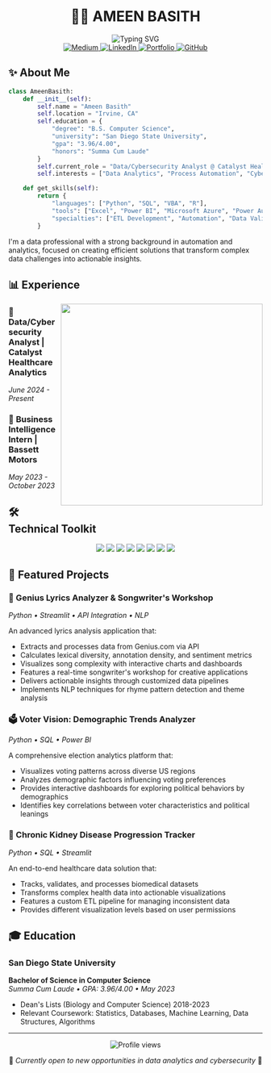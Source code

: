 # <div align="center">👨‍💻 AMEEN BASITH</div>

<div align="center">
  <img src="https://readme-typing-svg.herokuapp.com?font=Fira+Code&size=22&duration=3000&pause=1000&color=0969DA&center=true&vCenter=true&width=435&lines=Data+%26+Cybersecurity+Analyst;Automation+Specialist;Business+Intelligence+Analyst;Python+%26+SQL+Enthusiast" alt="Typing SVG" />
</div>

<div align="center">
  <a href="https://medium.com/@ameenbasith2000">
    <img src="https://img.shields.io/badge/Medium-12100E?style=for-the-badge&logo=medium&logoColor=white" alt="Medium" />
  </a>
  <a href="https://linkedin.com/in/ameen-basith-hello">
    <img src="https://img.shields.io/badge/LinkedIn-0077B5?style=for-the-badge&logo=linkedin&logoColor=white" alt="LinkedIn" />
  </a>
  <a href="https://ameen.blog">
    <img src="https://img.shields.io/badge/Portfolio-0A0A0A?style=for-the-badge&logo=safari&logoColor=white" alt="Portfolio" />
  </a>
  <a href="https://github.com/ameenbasith?tab=repositories">
    <img src="https://img.shields.io/badge/Projects-181717?style=for-the-badge&logo=github&logoColor=white" alt="GitHub" />
  </a>
</div>

## ✨ About Me

```python
class AmeenBasith:
    def __init__(self):
        self.name = "Ameen Basith"
        self.location = "Irvine, CA"
        self.education = {
            "degree": "B.S. Computer Science",
            "university": "San Diego State University",
            "gpa": "3.96/4.00",
            "honors": "Summa Cum Laude"
        }
        self.current_role = "Data/Cybersecurity Analyst @ Catalyst Healthcare Analytics"
        self.interests = ["Data Analytics", "Process Automation", "Cybersecurity", "ETL Pipelines"]

    def get_skills(self):
        return {
            "languages": ["Python", "SQL", "VBA", "R"],
            "tools": ["Excel", "Power BI", "Microsoft Azure", "Power Automate", "Azure Active Directory"],
            "specialties": ["ETL Development", "Automation", "Data Validation", "API Integration"]
        }
```

I'm a data professional with a strong background in automation and analytics, focused on creating efficient solutions that transform complex data challenges into actionable insights.

## 📊 Experience

<img align="right" width="400" src="https://github-readme-stats.vercel.app/api/top-langs/?username=ameenbasith&layout=compact&theme=tokyonight" />

### 🏥 **Data/Cybersecurity Analyst** | Catalyst Healthcare Analytics 
*June 2024 - Present*

### 🚗 **Business Intelligence Intern** | Bassett Motors
*May 2023 - October 2023*

## 🛠️ Technical Toolkit

<div align="center">
  <img src="https://img.shields.io/badge/Python-3776AB?style=for-the-badge&logo=python&logoColor=white" />
  <img src="https://img.shields.io/badge/SQL-4479A1?style=for-the-badge&logo=mysql&logoColor=white" />
  <img src="https://img.shields.io/badge/VBA-217346?style=for-the-badge&logo=microsoft-excel&logoColor=white" />
  <img src="https://img.shields.io/badge/R-276DC3?style=for-the-badge&logo=r&logoColor=white" />
  <img src="https://img.shields.io/badge/Excel-217346?style=for-the-badge&logo=microsoft-excel&logoColor=white" />
  <img src="https://img.shields.io/badge/Power_BI-F2C811?style=for-the-badge&logo=power-bi&logoColor=black" />
  <img src="https://img.shields.io/badge/Azure-0089D6?style=for-the-badge&logo=microsoft-azure&logoColor=white" />
  <img src="https://img.shields.io/badge/Power_Automate-0066FF?style=for-the-badge&logo=power-automate&logoColor=white" />
</div>

## 🚀 Featured Projects

### 🎵 Genius Lyrics Analyzer & Songwriter's Workshop

*Python • Streamlit • API Integration • NLP*

An advanced lyrics analysis application that:
 - Extracts and processes data from Genius.com via API
 - Calculates lexical diversity, annotation density, and sentiment metrics
 - Visualizes song complexity with interactive charts and dashboards
 - Features a real-time songwriter's workshop for creative applications
 - Delivers actionable insights through customized data pipelines
 - Implements NLP techniques for rhyme pattern detection and theme analysis

### 🗳️ Voter Vision: Demographic Trends Analyzer

*Python • SQL • Power BI*

A comprehensive election analytics platform that:
- Visualizes voting patterns across diverse US regions
- Analyzes demographic factors influencing voting preferences
- Provides interactive dashboards for exploring political behaviors by demographics
- Identifies key correlations between voter characteristics and political leanings

### 🏥 Chronic Kidney Disease Progression Tracker

*Python • SQL • Streamlit*

An end-to-end healthcare data solution that:
- Tracks, validates, and processes biomedical datasets
- Transforms complex health data into actionable visualizations
- Features a custom ETL pipeline for managing inconsistent data
- Provides different visualization levels based on user permissions

## 🎓 Education

### San Diego State University
**Bachelor of Science in Computer Science**  
*Summa Cum Laude • GPA: 3.96/4.00 • May 2023*

- Dean's Lists (Biology and Computer Science) 2018-2023
- Relevant Coursework: Statistics, Databases, Machine Learning, Data Structures, Algorithms

---

<div align="center">
  <img src="https://komarev.com/ghpvc/?username=YourGitHubUsername&color=0e75b6&style=flat" alt="Profile views" />
  <p>💼 <i>Currently open to new opportunities in data analytics and cybersecurity</i> 💼</p>
</div>
